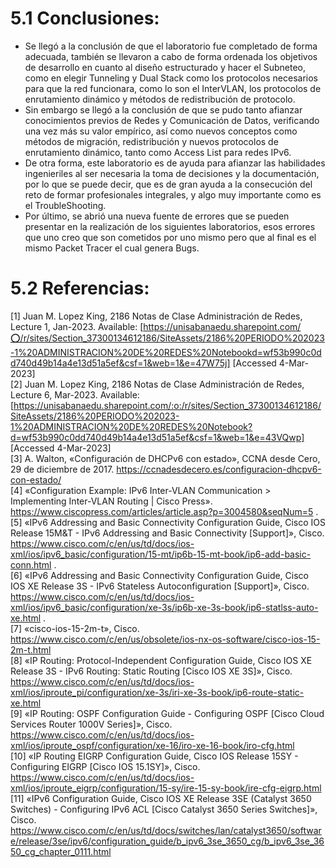 # **5.1 Conclusiones:**
* Se llegó a la conclusión de que el laboratorio fue completado de forma adecuada, también se llevaron a cabo de forma ordenada los objetivos de desarrollo en cuanto al diseño estructurado y hacer el Subneteo, como en elegir Tunneling y Dual Stack como los protocolos necesarios para que la red funcionara, como lo son el InterVLAN, los protocolos de enrutamiento dinámico y métodos de redistribución de protocolo.
* Sin embargo se llegó a la conclusión de que se pudo tanto afianzar conocimientos previos de Redes y Comunicación de Datos, verificando una vez más su valor empírico, así como nuevos conceptos como métodos de migración, redistribución y nuevos protocolos de enrutamiento dinámico, tanto como Access List para redes IPv6.
* De otra forma, este laboratorio es de ayuda para afianzar las habilidades ingenieriles al ser necesaria la toma de decisiones y la documentación, por lo que se puede decir, que es de gran ayuda a la consecución del reto de formar profesionales integrales, y algo muy importante como es el TroubleShooting.
* Por último, se abrió una nueva fuente de errores que se pueden presentar en la realización de los siguientes laboratorios, esos errores que uno creo que son cometidos por uno mismo pero que al final es el mismo Packet Tracer el cual genera Bugs.
# **5.2 Referencias:**

[1] Juan M. Lopez King, 2186 Notas de Clase Administración de Redes, Lecture 1, Jan-2023. Available: [https://unisabanaedu.sharepoint.com/⭕/r/sites/Section_37300134612186/SiteAssets/2186%20PERIODO%202023-1%20ADMINISTRACION%20DE%20REDES%20Notebookd=wf53b990c0dd740d49b14a4e13d51a5ef&csf=1&web=1&e=47W75j] [Accessed 4-Mar-2023]
<br>
[2] Juan M. Lopez King, 2186 Notas de Clase Administración de Redes, Lecture 6, Mar-2023. Available: [https://unisabanaedu.sharepoint.com/:o:/r/sites/Section_37300134612186/SiteAssets/2186%20PERIODO%202023-1%20ADMINISTRACION%20DE%20REDES%20Notebook?d=wf53b990c0dd740d49b14a4e13d51a5ef&csf=1&web=1&e=43VQwp] [Accessed 4-Mar-2023]
<br>
[3] A. Walton, «Configuración de DHCPv6 con estado», CCNA desde Cero, 29 de diciembre de 2017. https://ccnadesdecero.es/configuracion-dhcpv6-con-estado/ <br>
[4] «Configuration Example: IPv6 Inter-VLAN Communication > Implementing Inter-VLAN Routing | Cisco Press». https://www.ciscopress.com/articles/article.asp?p=3004580&seqNum=5 .<br>
[5] «IPv6 Addressing and Basic Connectivity Configuration Guide, Cisco IOS Release 15M&T - IPv6 Addressing and Basic Connectivity [Support]», Cisco. https://www.cisco.com/c/en/us/td/docs/ios-xml/ios/ipv6_basic/configuration/15-mt/ip6b-15-mt-book/ip6-add-basic-conn.html .<br>
[6] «IPv6 Addressing and Basic Connectivity Configuration Guide, Cisco IOS XE Release 3S - IPv6 Stateless Autoconfiguration [Support]», Cisco. https://www.cisco.com/c/en/us/td/docs/ios-xml/ios/ipv6_basic/configuration/xe-3s/ip6b-xe-3s-book/ip6-statlss-auto-xe.html .<br>
[7] «cisco-ios-15-2m-t», Cisco. https://www.cisco.com/c/en/us/obsolete/ios-nx-os-software/cisco-ios-15-2m-t.html <br>
[8] «IP Routing: Protocol-Independent Configuration Guide, Cisco IOS XE Release 3S - IPv6 Routing: Static Routing [Cisco IOS XE 3S]», Cisco. https://www.cisco.com/c/en/us/td/docs/ios-xml/ios/iproute_pi/configuration/xe-3s/iri-xe-3s-book/ip6-route-static-xe.html <br>
[9] «IP Routing: OSPF Configuration Guide - Configuring OSPF [Cisco Cloud Services Router 1000V Series]», Cisco. https://www.cisco.com/c/en/us/td/docs/ios-xml/ios/iproute_ospf/configuration/xe-16/iro-xe-16-book/iro-cfg.html <br>
[10] «IP Routing EIGRP Configuration Guide, Cisco IOS Release 15SY - Configuring EIGRP [Cisco IOS 15.1SY]», Cisco. https://www.cisco.com/c/en/us/td/docs/ios-xml/ios/iproute_eigrp/configuration/15-sy/ire-15-sy-book/ire-cfg-eigrp.html<br>
[11]
«IPv6 Configuration Guide, Cisco IOS XE Release 3SE (Catalyst 3650 Switches) - Configuring IPv6 ACL [Cisco Catalyst 3650 Series Switches]», Cisco. https://www.cisco.com/c/en/us/td/docs/switches/lan/catalyst3650/software/release/3se/ipv6/configuration_guide/b_ipv6_3se_3650_cg/b_ipv6_3se_3650_cg_chapter_0111.html
